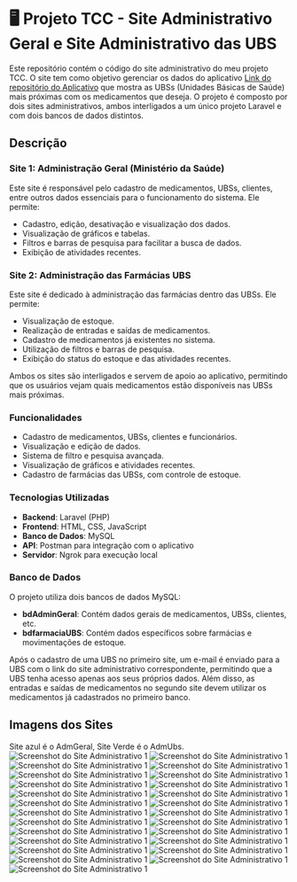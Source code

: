 # 🖥️ Projeto TCC - Site Administrativo Geral e Site Administrativo das UBS

Este repositório contém o código do site administrativo do meu projeto TCC. O site tem como objetivo gerenciar os dados do aplicativo [Link do repositório do Aplicativo](https://github.com/Gabidanety/Projeto-TCC-FarmaSUS-Mobile)
 que mostra as UBSs (Unidades Básicas de Saúde) mais próximas com os medicamentos que deseja. O projeto é composto por dois sites administrativos, ambos interligados a um único projeto Laravel e com dois bancos de dados distintos.


## Descrição

### Site 1: **Administração Geral** (Ministério da Saúde)
Este site é responsável pelo cadastro de medicamentos, UBSs, clientes, entre outros dados essenciais para o funcionamento do sistema. Ele permite:
- Cadastro, edição, desativação e visualização dos dados.
- Visualização de gráficos e tabelas.
- Filtros e barras de pesquisa para facilitar a busca de dados.
- Exibição de atividades recentes.

### Site 2: **Administração das Farmácias UBS**
Este site é dedicado à administração das farmácias dentro das UBSs. Ele permite:
- Visualização de estoque.
- Realização de entradas e saídas de medicamentos.
- Cadastro de medicamentos já existentes no sistema.
- Utilização de filtros e barras de pesquisa.
- Exibição do status do estoque e das atividades recentes.

Ambos os sites são interligados e servem de apoio ao aplicativo, permitindo que os usuários vejam quais medicamentos estão disponíveis nas UBSs mais próximas.

### Funcionalidades
- Cadastro de medicamentos, UBSs, clientes e funcionários.
- Visualização e edição de dados.
- Sistema de filtro e pesquisa avançada.
- Visualização de gráficos e atividades recentes.
- Cadastro de farmácias das UBSs, com controle de estoque.

### Tecnologias Utilizadas
- **Backend**: Laravel (PHP)
- **Frontend**: HTML, CSS, JavaScript
- **Banco de Dados**: MySQL
- **API**: Postman para integração com o aplicativo
- **Servidor**: Ngrok para execução local

### Banco de Dados
O projeto utiliza dois bancos de dados MySQL:  
- **bdAdminGeral**: Contém dados gerais de medicamentos, UBSs, clientes, etc.
- **bdfarmaciaUBS**: Contém dados específicos sobre farmácias e movimentações de estoque.

Após o cadastro de uma UBS no primeiro site, um e-mail é enviado para a UBS com o link do site administrativo correspondente, permitindo que a UBS tenha acesso apenas aos seus próprios dados. Além disso, as entradas e saídas de medicamentos no segundo site devem utilizar os medicamentos já cadastrados no primeiro banco.

## Imagens dos Sites
Site azul é o AdmGeral, Site Verde é o AdmUbs.
</br>
![Screenshot do Site Administrativo 1](ImagenSite/1.jpg)
![Screenshot do Site Administrativo 1](ImagenSite/9.jpg)
![Screenshot do Site Administrativo 1](ImagenSite/10.jpg)
![Screenshot do Site Administrativo 1](ImagenSite/11.jpg)
![Screenshot do Site Administrativo 1](ImagenSite/12.jpg)
![Screenshot do Site Administrativo 1](ImagenSite/13.jpg)
![Screenshot do Site Administrativo 1](ImagenSite/14.jpg)
![Screenshot do Site Administrativo 1](ImagenSite/15.jpg)
![Screenshot do Site Administrativo 1](ImagenSite/16.jpg)
![Screenshot do Site Administrativo 1](ImagenSite/17.jpg)
![Screenshot do Site Administrativo 1](ImagenSite/18.jpg)
![Screenshot do Site Administrativo 1](ImagenSite/19.jpg)
![Screenshot do Site Administrativo 1](ImagenSite/20.jpg)
![Screenshot do Site Administrativo 1](ImagenSite/2.jpg)
![Screenshot do Site Administrativo 1](ImagenSite/3.jpg)
![Screenshot do Site Administrativo 1](ImagenSite/4.jpg)
![Screenshot do Site Administrativo 1](ImagenSite/21.jpg)
![Screenshot do Site Administrativo 1](ImagenSite/22.jpg)
![Screenshot do Site Administrativo 1](ImagenSite/23.jpg)
![Screenshot do Site Administrativo 1](ImagenSite/24.jpg)
![Screenshot do Site Administrativo 1](ImagenSite/25.jpg)
![Screenshot do Site Administrativo 1](ImagenSite/5.jpg)
![Screenshot do Site Administrativo 1](ImagenSite/6.jpg)
![Screenshot do Site Administrativo 1](ImagenSite/7.jpg)
![Screenshot do Site Administrativo 1](ImagenSite/8.jpg)

